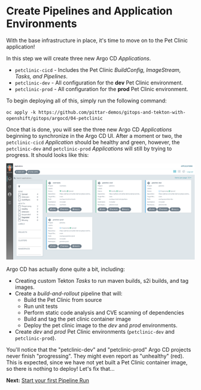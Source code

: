 # Create Pipelines and Application Environments

With the base infrastructure in place, it's time to move on to the Pet Clinic application!

In this step we will create three new Argo CD *Applications*.
* `petclinic-cicd` - Includes the Pet Clinic *BuildConfig, ImageStream, Tasks, and Pipelines*.
* `petclinic-dev` - All configuration for the **dev** Pet Clinic environment.
* `petclinic-prod` - All configuration for the **prod** Pet Clinic environment.

To begin deploying all of this, simply run the following command:

```
oc apply -k https://github.com/pittar-demos/gitops-and-tekton-with-openshift/gitops/argocd/04-petclinic
```

Once that is done, you will see the three new Argo CD *Applications* beginning to synchronize in the Argo CD UI. After a moment or two, the `petclinic-cicd` *Application* should be healthy and green, however, the `petclinic-dev` and `petclinic-prod` *Applications* will still by trying to progress.  It should looks like this:

![Argo CD environments progressing](images/argocd-petclinic-init.png)

Argo CD has actually done quite a bit, including:
* Creating custom Tekton *Tasks* to run maven builds, s2i builds, and tag images.
* Create a *build-and-rollout* pipeline that will:
    * Build the Pet Clinic from source
    * Run unit tests
    * Perform static code analysis and CVE scanning of dependencies
    * Build and tag the pet clinic container image
    * Deploy the pet clinic image to the *dev* and *prod* environments.
* Create *dev* and *prod* Pet Clinic environments (`petclinic-dev` and `petclinic-prod`).

You'll notice that the "petclinic-dev" and "petclinic-prod" Argo CD projects never finish "progressing".  They might even report as "unhealthy" (red).  This is expected, since we have not yet built a Pet Clinic container image, so there is nothing to deploy!  Let's fix that...

**Next:** [Start your first Pipeline Run](05-start-pipeline-run.md)